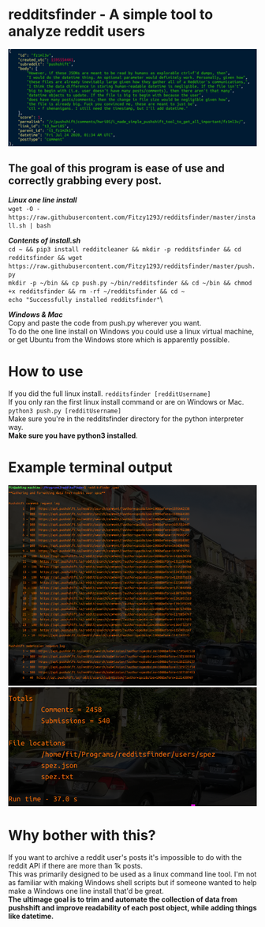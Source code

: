 # redditsfinder - A simple tool to analyze reddit users
![Alt text](images/readable.png "Optional Title") 
## The goal of this program is ease of use and correctly grabbing every post. <br/> 
***Linux one line install*** \
`wget -O - https://raw.githubusercontent.com/Fitzy1293/redditsfinder/master/install.sh | bash`

***Contents of install.sh***\
`cd ~ && pip3 install redditcleaner && mkdir -p redditsfinder && cd redditsfinder && wget https://raw.githubusercontent.com/Fitzy1293/redditsfinder/master/push.py`\
`mkdir -p ~/bin && cp push.py ~/bin/redditsfinder && cd ~/bin && chmod +x redditsfinder && rm -rf ~/redditsfinder && cd ~`\
`echo "Successfully installed redditsfinder"`\



***Windows & Mac***\
Copy and paste the code from push.py wherever you want. \
To do the one line install on Windows you could use a linux virtual machine, or get Ubuntu from the Windows store which is apparently possible. 

# How to use
If you did the full linux install. `redditsfinder [redditUsername]` \
If you only ran the first linux install command or are on Windows or Mac. `python3 push.py [redditUsername]` \
Make sure you're in the redditsfinder directory for the python interpreter way.\
**Make sure you have python3 installed**.

# Example terminal output
![Alt text](images/log.png?raw=true "Optional Title")\
![Alt text](images/out.png?raw=true "Optional Title")

# Why bother with this? 
If you want to archive a reddit user's posts it's impossible to do with the reddit API if there are more than 1k posts. \
This was primarily designed to be used as a linux command line tool. I'm not as familiar with making Windows shell scripts but if someone wanted to help make a Windows one line install that'd be great. \
**The ultimage goal is to trim and automate the collection of data from pushshift and improve readability of each post object, while adding things like datetime.** 
